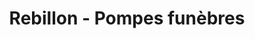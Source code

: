 ---
title: "Rebillon - Pompes funèbres"
url: /paris/rebillon-pompes-funebres/
shop: directeurs de funérailles
---